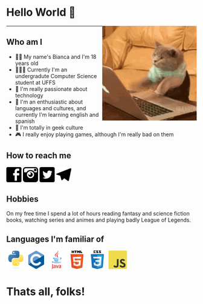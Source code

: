 # Hello World 🖖

<img align="right" src="cat.gif" width="250px">

*****

## Who am I
- 👩🏼 My name's Bianca and I'm 18 years old
- 👩🏼‍💻 Currently I'm an undergradute Computer Science student at UFFS
- 🤖 I'm really passionate about technology
- 💜 I'm an enthusiastic about languages and cultures, and currently I'm learning english and spanish
- 🖖 I'm totally in geek culture
- 🎮 I really enjoy playing games, although I'm really bad on them


## How to reach me
<a href= "https://www.facebook.com/bianca.gabriela.359126/"><img src="facebook.svg" height="40px" alt="Facebook"/></a>
<a href= "https://www.instagram.com/_biancagabriela/?hl=pt-br"><img src="insta.png" height="40px" alt="Instagram"/></a>
<a href= "https://twitter.com/damnchandelier"><img src="twitter.png" height="40px" alt="Twitter"/></a>
<a href= "https://web.telegram.me/biancagabriela"><img src="telegram.svg" height="40px" alt="Telegram"/></a>


## Hobbies
  On my free time I spend a lot of hours reading fantasy and science fiction books, watching series and animes and playing badly League of Legends.


## Languages I'm familiar of
<a><img src="python.svg" alt=Python width="50"></a>
<a><img src="c.svg" alt=C width="50"></a>
<a><img src="java.svg" alt=Java width="50"></a>
<a><img src="html.svg" alt=HTML5 width="50"></a>
<a><img src="css.svg" alt=CSS width="50"></a>
<a><img src="jss.svg" alt=JavaScrypt width="50"></a>
  
# Thats all, folks!
